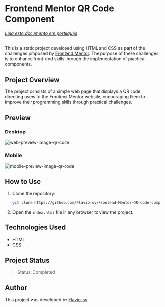 # Frontend Mentor QR Code Component

<h6><a href="https://github.com/Flavio-sv/Frontend-Mentor-QR-code-component/blob/main/README-pt-br.md">Leia este documento em português</a></h6>

This is a static project developed using HTML and CSS as part of the challenges proposed by [Frontend Mentor](https://www.frontendmentor.io/). The purpose of these challenges is to enhance front-end skills through the implementation of practical components.

## Project Overview

The project consists of a simple web page that displays a QR code, directing users to the Frontend Mentor website, encouraging them to improve their programming skills through practical challenges.

## Preview

### Desktop

![web-preview-image-qr-code](https://github.com/Flavio-sv/Frontend-Mentor-QR-code-component/assets/124817700/2c2d479c-0301-4134-a39b-c66085a1e52d)

### Mobile

![mobile-preview-image-qr-code](https://github.com/Flavio-sv/Frontend-Mentor-QR-code-component/assets/124817700/4818ae16-a499-4ade-907b-da7ac48454c7)

## How to Use

1. Clone the repository:

   ```bash
   git clone https://github.com/Flavio-sv/Frontend-Mentor-QR-code-component.git
   ```

2. Open the `index.html` file in any browser to view the project.

## Technologies Used

- HTML
- CSS

## Project Status

>Status: Completed

## Author

This project was developed by [Flavio-sv](https://github.com/Flavio-sv)
